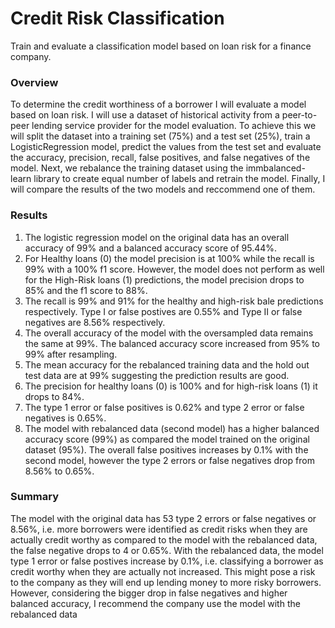 # Credit Risk Classification
Train and evaluate a classification model based on loan risk for a finance company.

### Overview
To determine the credit worthiness of a borrower I will evaluate a model based on loan risk. I will use a dataset of historical activity from a peer-to-peer lending service provider for the model evaluation. To achieve this we will split the dataset into a training set (75%) and a test set (25%), train a LogisticRegression model, predict the values from the test set and evaluate the accuracy, precision, recall, false positives, and false negatives of the model. Next, we rebalance the training dataset using the immbalanced-learn library to create equal number of labels and retrain the model. Finally, I will compare the results of the two models and reccommend one of them.

### Results
1.  The logistic regression model on the original data has an overall accuracy of 99% and a balanced accuracy score of 95.44%. 
2. For Healthy loans (0) the model precision is at 100% while the recall is 99% with a 100% f1 score. However, the model does not perform as well for the High-Risk loans (1) predictions, the model precision drops to 85% and the f1 score to 88%. 
3. The recall is 99% and 91% for the healthy and high-risk bale predictions respectively. Type I or false postives are 0.55% and Type II or false negatives are 8.56% respectively.
4. The overall accuracy of the model with the oversampled data remains the same at 99%. The balanced accuracy score increased from 95% to 99% after resampling. 
5. The mean accuracy for the rebalanced training data and the hold out test data are at 99% suggesting the prediction results are good. 
6. The precision for healthy loans (0) is 100% and for high-risk loans (1) it drops to 84%.
7. The type 1 error or false positives is 0.62% and type 2 error or false negatives is 0.65%.
8. The model with rebalanced data (second model) has a higher balanced accuracy score (99%) as compared the model trained on the original dataset (95%). The overall false positives increases by 0.1% with the second model, however the type 2 errors or false negatives drop from 8.56% to 0.65%. 

### Summary
The model with the original data has 53 type 2 errors or false negatives or 8.56%, i.e. more borrowers were identified as credit risks when they are actually credit worthy as compared to the model with the rebalanced data, the false negative drops to 4 or 0.65%. With the rebalanced data, the model type 1 error or false postives increase by 0.1%, i.e. classifying a borrower as credit worthy when they are actually not increased. This might pose a risk to the company as they will end up lending money to more risky borrowers. However, considering the bigger drop in false negatives and higher balanced accuracy, I recommend the company use the model with the rebalanced data

